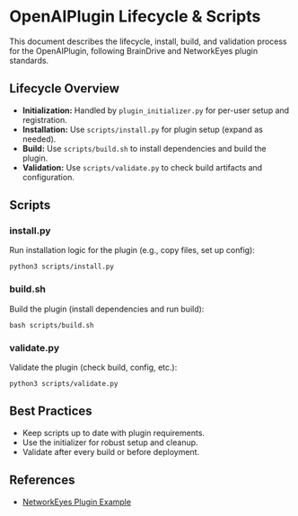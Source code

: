 # OpenAIPlugin Lifecycle & Scripts

This document describes the lifecycle, install, build, and validation process for the OpenAIPlugin, following BrainDrive and NetworkEyes plugin standards.

## Lifecycle Overview
- **Initialization:** Handled by `plugin_initializer.py` for per-user setup and registration.
- **Installation:** Use `scripts/install.py` for plugin setup (expand as needed).
- **Build:** Use `scripts/build.sh` to install dependencies and build the plugin.
- **Validation:** Use `scripts/validate.py` to check build artifacts and configuration.

## Scripts

### install.py
Run installation logic for the plugin (e.g., copy files, set up config):
```
python3 scripts/install.py
```

### build.sh
Build the plugin (install dependencies and run build):
```
bash scripts/build.sh
```

### validate.py
Validate the plugin (check build, config, etc.):
```
python3 scripts/validate.py
```

## Best Practices
- Keep scripts up to date with plugin requirements.
- Use the initializer for robust setup and cleanup.
- Validate after every build or before deployment.

## References
- [NetworkEyes Plugin Example](https://github.com/DJJones66/NetworkEyes)